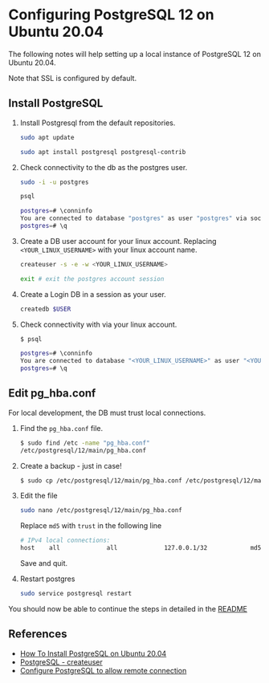 # Configuring PostgreSQL 12 on Ubuntu 20.04

The following notes will help setting up a local instance of PostgreSQL 12 on Ubuntu 20.04.

Note that SSL is configured by default.

## Install PostgreSQL

1. Install Postgresql from the default repositories.

   ```bash
   sudo apt update

   sudo apt install postgresql postgresql-contrib
   ```

1. Check connectivity to the db as the postgres user.

   ```bash
   sudo -i -u postgres

   psql

   postgres=# \conninfo
   You are connected to database "postgres" as user "postgres" via socket in "/var/run/postgresql" at port "5432".
   postgres=# \q
   ```

1. Create a DB user account for your linux account. Replacing `<YOUR_LINUX_USERNAME>` with your linux account name.

   ```bash
   createuser -s -e -w <YOUR_LINUX_USERNAME>

   exit # exit the postgres account session
   ```

1. Create a Login DB in a session as your user.

   ```bash
   createdb $USER
   ```

1. Check connectivity with via your linux account.

   ```bash
   $ psql

   postgres=# \conninfo
   You are connected to database "<YOUR_LINUX_USERNAME>" as user "<YOUR_LINUX_USERNAME>" via socket in "/var/run/postgresql" at port "5432".
   postgres=# \q
   ```

## Edit pg_hba.conf

For local development, the DB must trust local connections.

1. Find the `pg_hba.conf` file.

   ```bash
   $ sudo find /etc -name "pg_hba.conf"
   /etc/postgresql/12/main/pg_hba.conf
   ```

1. Create a backup - just in case!

   ```bash
   $ sudo cp /etc/postgresql/12/main/pg_hba.conf /etc/postgresql/12/main/pg_hba.conf.bak
   ```

1. Edit the file

   ```bash
   sudo nano /etc/postgresql/12/main/pg_hba.conf
   ```

   Replace `md5` with `trust` in the following line

   ```bash
   # IPv4 local connections:
   host    all             all             127.0.0.1/32            md5
   ```

   Save and quit.

1. Restart postgres

   ```bash
   sudo service postgresql restart
   ```

You should now be able to continue the steps in detailed in the [README](README.md#setup-the-database)

## References

- [How To Install PostgreSQL on Ubuntu 20.04](https://www.digitalocean.com/community/tutorials/how-to-install-postgresql-on-ubuntu-20-04-quickstart)
- [PostgreSQL - createuser](https://www.postgresql.org/docs/12/app-createuser.html)
- [Configure PostgreSQL to allow remote connection](https://blog.bigbinary.com/2016/01/23/configure-postgresql-to-allow-remote-connection.html)
